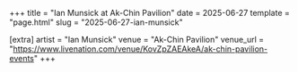 +++
title = "Ian Munsick at Ak-Chin Pavilion"
date = 2025-06-27
template = "page.html"
slug = "2025-06-27-ian-munsick"

[extra]
artist = "Ian Munsick"
venue = "Ak-Chin Pavilion"
venue_url = "https://www.livenation.com/venue/KovZpZAEAkeA/ak-chin-pavilion-events"
+++
